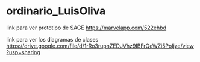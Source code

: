 # ordinario_LuisOliva

link para ver prototipo de SAGE
https://marvelapp.com/522ehbd

link para ver los diagramas de clases
https://drive.google.com/file/d/1rRo3rupnZEDJVhz9IBFrQeWZi5PoIjze/view?usp=sharing
